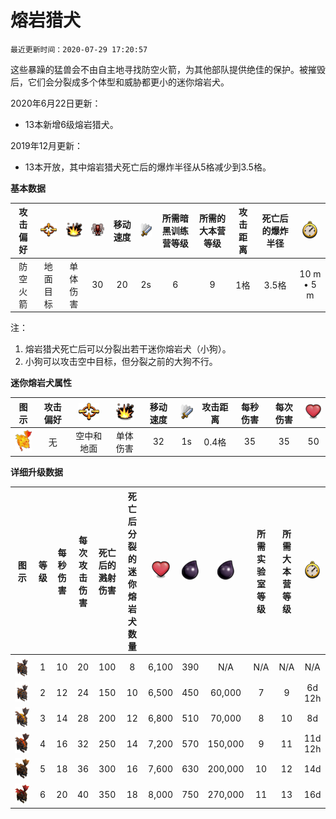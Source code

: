 # 熔岩猎犬

`最近更新时间：2020-07-29 17:20:57`


这些暴躁的猛兽会不由自主地寻找防空火箭，为其他部队提供绝佳的保护。被摧毁后，它们会分裂成多个体型和威胁都更小的迷你熔岩犬。


2020年6月22日更新：
- 13本新增6级熔岩猎犬。

2019年12月更新：
- 13本开放，其中熔岩猎犬死亡后的爆炸半径从5格减少到3.5格。


**基本数据**

|攻击偏好|![目标](/wiki/Other/Target.png "目标")|![攻击类型](/wiki/Other/AttackType.png "攻击类型")|![人口](/wiki/Other/Troops.png "人口")|移动速度|![攻击速度](/wiki/Other/Attack.png "攻击速度")|所需暗黑训练营等级|所需的大本营等级|攻击距离|死亡后的爆炸半径|![训练时间](/wiki/Other/Clock.png "训练时间")|
|:-:|:-:|:-:|:-:|:-:|:-:|:-:|:-:|:-:|:-:|:-:|
|防空火箭|地面目标|单体伤害|30|20|2s|6|9|1格|3.5格|10 m • 5 m|


注：

1. 熔岩猎犬死亡后可以分裂出若干迷你熔岩犬（小狗）。
2. 小狗可以攻击空中目标，但分裂之前的大狗不行。


**迷你熔岩犬属性**

|图示|攻击偏好|![目标](/wiki/Other/Target.png "目标")|![攻击类型](/wiki/Other/AttackType.png "攻击类型")|移动速度|![攻击速度](/wiki/Other/Attack.png "攻击速度")|攻击距离|每秒伤害|每次伤害|![生命值](/wiki/Other/Heart.png "生命值")|	
|:-:|:-:|:-:|:-:|:-:|:-:|:-:|:-:|:-:|:-:|
|![Lava_pup](/wiki/Troops/HomeVillage/LavaHound/Lava_Pup.png)|无|空中和地面|单体伤害|	32|1s|0.4格|35|35|50|


**详细升级数据**

|图示|等级|每秒伤害|每次攻击伤害|死亡后的溅射伤害|死亡后分裂的迷你熔岩犬数量|![生命值](/wiki/Other/Heart.png "生命值")|![建造所需资源](/wiki/Other/Dark_Elixir.png "建造所需资源")|![升级所需资源](/wiki/Other/Dark_Elixir.png "升级所需资源")|所需实验室等级|所需大本营等级|![升级所需时间](/wiki/Other/Clock.png "升级所需时间")|
|:-:|:-:|:-:|:-:|:-:|:-:|:-:|:-:|:-:|:-:|:-:|:-:|
|![LavaHound](/wiki/Troops/HomeVillage/LavaHound/Lv1-2.png)|1|10|20|100|8	|6,100|390|N/A	    |N/A|N/A|	N/A|
|![LavaHound](/wiki/Troops/HomeVillage/LavaHound/Lv1-2.png)|2|12|24|150|10|6,500|450|60,000	|7	|9	|6d 12h|
|![LavaHound](/wiki/Troops/HomeVillage/LavaHound/Lv3.png)|3|14|28|200|12|6,800|510|70,000	|8	|10	|8d|
|![LavaHound](/wiki/Troops/HomeVillage/LavaHound/Lv4.png)|4|16|32|250|14|7,200|570|150,000	|9	|11	|11d 12h|
|![LavaHound](/wiki/Troops/HomeVillage/LavaHound/Lv5.png)|5|18|36|300|16|7,600|630|200,000	|10	|12	|14d|
|![LavaHound](/wiki/Troops/HomeVillage/LavaHound/Lv6.png)|6|20|40|350|18|8,000|750|270,000	|11	|13	|16d|

